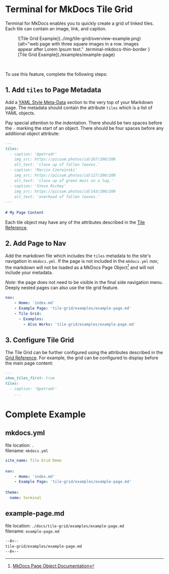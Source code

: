 # Terminal for MkDocs Tile Grid

Terminal for MkDocs enables you to quickly create a grid of linked tiles.  Each tile can contain an image, link, and caption.

<section markdown>
<figure markdown>
![Tile Grid Example](../img/tile-grid/overview-example.png){alt="web page with three square images in a row.  images appear after Lorem Ipsum text." .terminal-mkdocs-thin-border }
<figcaption markdown>[Tile Grid Example](./examples/example-page)</figcaption>
</figure>
</section>
<br>

To use this feature, complete the following steps:

## 1. Add `tiles` to Page Metadata
Add a [YAML Style Meta-Data] section to the very top of your Markdown page.  The metadata should contain the attribute `tiles` which is a list of YAML objects.  

Pay special attention to the indentation.  There should be two spaces before the `-` marking the start of an object.  There should be four spaces before any additional object attribute:  

```markdown
---
tiles:
  - caption: '@petradr'
    img_src: https://picsum.photos/id/167/200/200
    alt_text: 'close up of fallen leaves.'
  - caption: 'Marcin Czerwinski'
    img_src: https://picsum.photos/id/127/200/200
    alt_text: 'close up of green moss on a log.'
  - caption: 'Steve Richey'
    img_src: https://picsum.photos/id/143/200/200
    alt_text: 'overhead of fallen leaves.'
---

# My Page Content
```

Each tile object may have any of the attributes described in the [Tile Reference](tile.md).


## 2. Add Page to Nav
Add the markdown file which includes the `tiles` metadata to the site's navigation in `mkdocs.yml`.  If the page is not included in the `mkdocs.yml` *nav*, the markdown will not be loaded as a MkDocs Page Object[^mkdocs-page-object] and will not include your metadata.

*Note*: the page does not need to be visible in the final side navigation menu.  Deeply nested pages can also use the tile grid feature.  

```yaml
nav:
    - Home: 'index.md'
    - Example Page: 'tile-grid/examples/example-page.md'
    - Tile Grid:
      - Examples:
        - Also Works: 'tile-grid/examples/example-page.md'
```

[^mkdocs-page-object]: [MkDocs Page Object Documentation]

[YAML Style Meta-Data]: https://www.mkdocs.org/user-guide/writing-your-docs/#yaml-style-meta-data
[MkDocs Page Object Documentation]: https://www.mkdocs.org/dev-guide/themes/#navigation-objects

## 3. Configure Tile Grid
The Tile Grid can be further configured using the attributes described in the [Grid Reference](grid.md).  For example, the grid can be configured to display before the main page content:

```markdown
---
show_tiles_first: true
tiles:
  - caption: '@petradr'
    ...
```


# Complete Example

## mkdocs.yml
file location: `.`  
filename: `mkdocs.yml`  

```yaml
site_name: Tile Grid Demo

nav:
    - Home: 'index.md'
    - Example Page: 'tile-grid/examples/example-page.md'

theme:
  name: terminal
```
## example-page.md
file location: `./docs/tile-grid/examples/example-page.md`  
filename: `example-page.md`  

```markdown
--8<--
tile-grid/examples/example-page.md
--8<--
```
